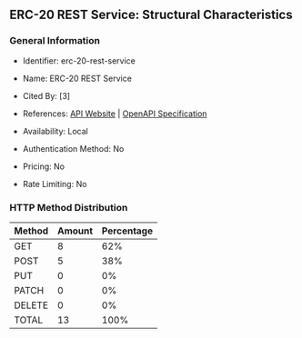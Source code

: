 ## ERC-20 REST Service: Structural Characteristics

### General Information

- Identifier: erc-20-rest-service

- Name: ERC-20 REST Service

- Cited By: [3]

- References: [API Website](https://github.com/web3labs/erc20-rest-service) | [OpenAPI Specification](https://github.com/web3labs/erc20-rest-service/blob/master/images/full-swagger-ui.png)

- Availability: Local

- Authentication Method: No

- Pricing: No

- Rate Limiting: No

### HTTP Method Distribution

| Method | Amount | Percentage |
|--------|--------|------------|
| GET | 8 | 62% |
| POST | 5 | 38% |
| PUT | 0 | 0% |
| PATCH | 0 | 0% |
| DELETE | 0 | 0% |
| TOTAL | 13 | 100% |
